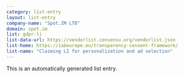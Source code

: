 ```yaml
---
category: list-entry
layout: list-entry
company-name: "Spot.IM LTD"
domain: spot.im
list: gdpr-li
list-data-url: https://vendorlist.consensu.org/vendorlist.json
list-home: https://iabeurope.eu/transparency-consent-framework/
list-name: "Claiming LI for personalization and ad selection"
---
```


This is an automatically generated list entry.
